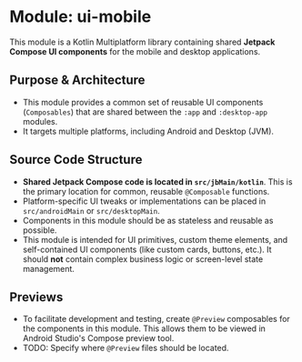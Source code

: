 # Module: ui-mobile

This module is a Kotlin Multiplatform library containing shared **Jetpack Compose UI components** for the mobile and desktop applications.

## Purpose & Architecture

- This module provides a common set of reusable UI components (`Composables`) that are shared between the `:app` and `:desktop-app` modules.
- It targets multiple platforms, including Android and Desktop (JVM).

## Source Code Structure

- **Shared Jetpack Compose code is located in `src/jbMain/kotlin`**. This is the primary location for common, reusable `@Composable` functions.
- Platform-specific UI tweaks or implementations can be placed in `src/androidMain` or `src/desktopMain`.
- Components in this module should be as stateless and reusable as possible.
- This module is intended for UI primitives, custom theme elements, and self-contained UI components (like custom cards, buttons, etc.). It should **not** contain complex business logic or screen-level state management.

## Previews

- To facilitate development and testing, create `@Preview` composables for the components in this module. This allows them to be viewed in Android Studio's Compose preview tool.
- TODO: Specify where `@Preview` files should be located.
